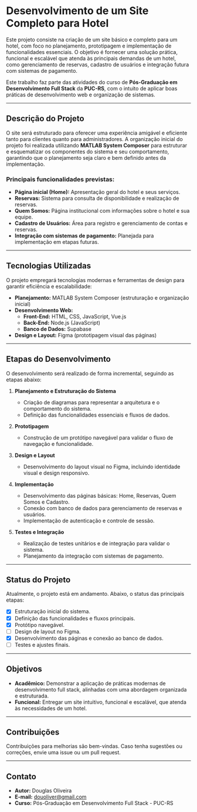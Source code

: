 # **Desenvolvimento de um Site Completo para Hotel**

Este projeto consiste na criação de um site básico e completo para um hotel, com foco no planejamento, prototipagem e implementação de funcionalidades essenciais. O objetivo é fornecer uma solução prática, funcional e escalável que atenda às principais demandas de um hotel, como gerenciamento de reservas, cadastro de usuários e integração futura com sistemas de pagamento.

Este trabalho faz parte das atividades do curso de **Pós-Graduação em Desenvolvimento Full Stack** da **PUC-RS**, com o intuito de aplicar boas práticas de desenvolvimento web e organização de sistemas.

---

## **Descrição do Projeto**

O site será estruturado para oferecer uma experiência amigável e eficiente tanto para clientes quanto para administradores. A organização inicial do projeto foi realizada utilizando **MATLAB System Composer** para estruturar e esquematizar os componentes do sistema e seu comportamento, garantindo que o planejamento seja claro e bem definido antes da implementação.

### **Principais funcionalidades previstas:**
- **Página inicial (Home):** Apresentação geral do hotel e seus serviços.
- **Reservas:** Sistema para consulta de disponibilidade e realização de reservas.
- **Quem Somos:** Página institucional com informações sobre o hotel e sua equipe.
- **Cadastro de Usuários:** Área para registro e gerenciamento de contas e reservas.
- **Integração com sistemas de pagamento:** Planejada para implementação em etapas futuras.

---

## **Tecnologias Utilizadas**

O projeto empregará tecnologias modernas e ferramentas de design para garantir eficiência e escalabilidade:

- **Planejamento:** MATLAB System Composer (estruturação e organização inicial)
- **Desenvolvimento Web:**
  - **Front-End:** HTML, CSS, JavaScript, Vue.js
  - **Back-End:** Node.js (JavaScript)
  - **Banco de Dados:** Supabase
- **Design e Layout:** Figma (prototipagem visual das páginas)

---

## **Etapas do Desenvolvimento**

O desenvolvimento será realizado de forma incremental, seguindo as etapas abaixo:

1. **Planejamento e Estruturação do Sistema**
   - Criação de diagramas para representar a arquitetura e o comportamento do sistema.
   - Definição das funcionalidades essenciais e fluxos de dados.

2. **Prototipagem**
   - Construção de um protótipo navegável para validar o fluxo de navegação e funcionalidade.

3. **Design e Layout**
   - Desenvolvimento do layout visual no Figma, incluindo identidade visual e design responsivo.

4. **Implementação**
   - Desenvolvimento das páginas básicas: Home, Reservas, Quem Somos e Cadastro.
   - Conexão com banco de dados para gerenciamento de reservas e usuários.
   - Implementação de autenticação e controle de sessão.

5. **Testes e Integração**
   - Realização de testes unitários e de integração para validar o sistema.
   - Planejamento da integração com sistemas de pagamento.

---

## **Status do Projeto**

Atualmente, o projeto está em andamento. Abaixo, o status das principais etapas:

- [x] Estruturação inicial do sistema.
- [x] Definição das funcionalidades e fluxos principais.
- [x] Protótipo navegável.
- [ ] Design de layout no   Figma.
- [x] Desenvolvimento das páginas e conexão ao banco de dados.
- [ ] Testes e ajustes finais.

---

## **Objetivos**

- **Acadêmico:** Demonstrar a aplicação de práticas modernas de desenvolvimento full stack, alinhadas com uma abordagem organizada e estruturada.
- **Funcional:** Entregar um site intuitivo, funcional e escalável, que atenda às necessidades de um hotel.

---

## **Contribuições**

Contribuições para melhorias são bem-vindas. Caso tenha sugestões ou correções, envie uma issue ou um pull request.

---

## **Contato**

- **Autor:** Douglas Oliveira  
- **E-mail:** douoliver@gmail.com  
- **Curso:** Pós-Graduação em Desenvolvimento Full Stack - PUC-RS
